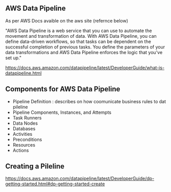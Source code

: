 ## AWS Data Pipeline
As per AWS Docs avaible on the aws site (refernce below) 

"AWS Data Pipeline is a web service that you can use to automate the
movement and transformation of data. With AWS Data Pipeline, you can
define data-driven workflows, so that tasks can be dependent on the
successful completion of previous tasks. You define the parameters of
your data transformations and AWS Data Pipeline enforces the logic that
you've set up."

<https://docs.aws.amazon.com/datapipeline/latest/DeveloperGuide/what-is-datapipeline.html>

## Components for AWS Data Pipeline

* Pipeline Definition : describes on how coomunicate business rules to dat pileline
* Pipeline Components, Instances, and Attempts
* Task Runners
* Data Nodes
* Databases
* Activities
* Preconditions
* Resources
* Actions

## Creating a Pileline

<https://docs.aws.amazon.com/datapipeline/latest/DeveloperGuide/dp-getting-started.html#dp-getting-started-create>
